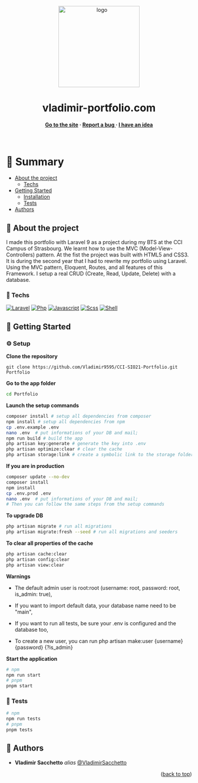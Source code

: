 <a name="readme-top"></a>

<div align="center">

  <img src="http://cdn.vladimir-portfolio.com/shared/images/Favicon_2.png" alt="logo" width="220" height="auto" />
  <h1>vladimir-portfolio.com</h1>

<h4>
    <a href="https://www.vladimir-portfolio.com">Go to the site</a>
  <span> · </span>
    <a href="https://github.com/Vladimir9595/CCI-SIO21-Portfolio/issues">Report a bug </a>
  <span> · </span>
    <a href="https://github.com/Vladimir9595/CCI-SIO21-Portfolio/issues">I have an idea</a>
  </h4>
</div>

<br />

# :notebook_with_decorative_cover: Summary

-   [About the project](#star2-about-the-project)
    -   [Techs](#space_invader-techs)
-   [Getting Started](#toolbox-getting-started)
    -   [Installation](#gear-setup)
    -   [Tests](#test_tube-tests)
-   [Authors](#wave-authors)

## :star2: About the project

I made this portfolio with Laravel 9 as a project during my BTS at the CCI Campus of Strasbourg. We learnt how to use the MVC (Model-View-Controllers) pattern. At the fist the project was built with HTML5 and CSS3. It is during the second year that I had to rewrite my portfolio using Laravel. Using the MVC pattern, Eloquent, Routes, and all features of this Framework. I setup a real CRUD (Create, Read, Update, Delete) with a database.

### :space_invader: Techs

[![Laravel](https://img.shields.io/badge/laravel%20-hotpink.svg?&style=for-the-badge&logo=laravel&logoColor=FF2D20&color=gray)]()
[![Php](https://img.shields.io/badge/php%20-%23323330.svg?&style=for-the-badge&logo=php&logoColor=8b9ed6&color=gray)]()
[![Javascript](https://img.shields.io/badge/javascript%20-%23323330.svg?&style=for-the-badge&logo=javascript&logoColor=fcdc00&color=gray)]()
[![Scss](https://img.shields.io/badge/scss%20-hotpink.svg?&style=for-the-badge&logo=SASS&logoColor=CC6699&color=gray)]()
[![Shell](https://img.shields.io/badge/bash%20-hotpink.svg?&style=for-the-badge&logo=gnu-bash&logoColor=4EAA25&color=gray)]()

## :toolbox: Getting Started

### :gear: Setup

**Clone the repository**

```
git clone https://github.com/Vladimir9595/CCI-SIO21-Portfolio.git Portfolio
```

**Go to the app folder**

```bash
cd Portfolio
```

**Launch the setup commands**

```bash
composer install # setup all dependencies from composer
npm install # setup all dependencies from npm
cp .env.example .env
nano .env  # put informations of your DB and mail;
npm run build # build the app
php artisan key:generate # generate the key into .env
php artisan optimize:clear # clear the cache
php artisan storage:link # create a symbolic link to the storage folder
```

**If you are in production**

```bash
composer update --no-dev
composer install
npm install
cp .env.prod .env
nano .env  # put informations of your DB and mail;
# Then you can follow the same steps from the setup commands
```

**To upgrade DB**

```bash
php artisan migrate # run all migrations
php artisan migrate:fresh --seed # run all migrations and seeders
```

**To clear all properties of the cache**

```bash
php artisan cache:clear
php artisan config:clear
php artisan view:clear
```

**Warnings**

-   The default admin user is root:root (username: root, password: root, is_admin: true),

-   If you want to import default data, your database name need to be "main",

-   If you want to run all tests, be sure your .env is configured and the database too,

-   To create a new user, you can run php artisan make:user {username} {password} {?is_admin}

**Start the application**

```bash
# npm
npm run start
# pnpm
pnpm start
```

### :test_tube: Tests

```bash
# npm
npm run tests
# pnpm
pnpm tests
```

## :wave: Authors

-   **Vladimir Sacchetto** _alias_ [@VladimirSacchetto](https://github.com/Vladimir9595)

<!-- ## :page_with_curl: Liens utiles -->

<p align="right">(<a href="#readme-top">back to top</a>)</p>
